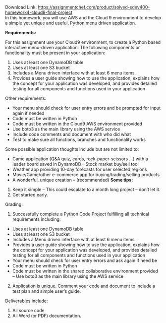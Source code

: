 Download Link: https://assignmentchef.com/product/solved-sdev400-homework4-cloud9-final-project
<br>
In this homework, you will use AWS and the Cloud 9 environment to develop a simple yet unique and useful, Python menu driven application.

<strong>Requirements: </strong>

For this assignment use your Cloud9 environment, to create a Python based interactive menu-driven application. The following components or functionality must be present in your application:

<ol>

 <li>Uses at least one DynamoDB table</li>

 <li>Uses at least one S3 bucket</li>

 <li>Includes a Menu driven interface with at least 6 menu items.</li>

 <li>Provides a user guide showing how to use the application, explains how the concept for your application was developed, and provides detailed testing for all components and functions used in your application</li>

</ol>

Other requirements:

<ul>

 <li>Your menu should check for user entry errors and be prompted for input again if needed</li>

 <li>Code must be written in Python</li>

 <li>Code must be written in the Cloud9 AWS environment provided</li>

 <li>Use boto3 as the main library using the AWS service</li>

 <li>Include code comments and document with who did what</li>

 <li>Test to make sure all functions, branches and functionality works</li>

</ul>

Some possible application thoughts include but are not limited to:

<ul>

 <li>Game application (Q&amp;A quiz, cards, rock-paper-scissors …) with a leader board saved in DynamoDB – Stock market buy/sell tool</li>

 <li>Weather app providing 10-day forecasts for user selected regions</li>

 <li>Movie/Game/other e-commerce app for buying/trading/selling products</li>

 <li>A wonderful, unique creation – (recommended) <strong>Some tips: </strong></li>

</ul>




<ol>

 <li>Keep it simple – This could escalate to a month long project – don’t let it.</li>

 <li>Get started early.</li>

</ol>

Grading:

<ol>

 <li> Successfully complete a Python Code Project fulfilling all technical requirements including:</li>

</ol>

<ul>

 <li>Uses at least one DynamoDB table</li>

 <li>Uses at least one S3 bucket</li>

 <li>Includes a Menu driven interface with at least 6 menu items.</li>

 <li>Provides a user guide showing how to use the application, explains how the concept for your application was developed, and provides detailed testing for all components and functions used in your application</li>

 <li>Your menu should check for user entry errors and ask again if need be</li>

 <li>Code must be written in Python</li>

 <li>Code must be written in the shared collaborative environment provided – Use boto3 as the main library using the AWS service</li>

</ul>




<ol start="2">

 <li> Application is unique. Comment your code and document to include a test plan and simple user’s guide.</li>

</ol>




Deliverables include:

<ol>

 <li>All source code</li>

 <li>All Word (or PDF) documentation.</li>

</ol>


